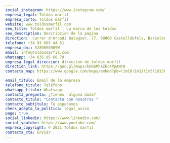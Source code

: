 ```yaml
---
social_instagram: https://www.instagram.com/
empresa_legal: Toldos marfil
empresa_corto: Toldos marfil
website: www.toldosmarfil.com
seo_title: Toldos marfil | La marca de los toldos
seo_description: Descripcion de la pagina
direction:  Carrer d'Arcadi Balaguer, 77, 08860 Castelldefels, Barcelona
telefono: +34 93 665 44 51
empresa_dni: 5289898989W
email: info@toldosmarfil.com
whatsapp: +34 635 95 66 79
empresa_legal_direccion: direccion de toldos marfil
direction_link: https://goo.gl/maps/kEK6MhXZEc4PpANt8
contacta_map: https://www.google.com/maps/embed?pb=!1m18!1m12!1m3!1d13806.241402992406!2d1.9822030838856337!3d41.29094537207505!2m3!1f0!2f0!3f0!3m2!1i1024!2i768!4f13.1!3m3!1m2!1s0x12a482b638b7eb37%3A0x5d468ec22f7052ab!2sToldos%20Marfil!5e0!3m2!1ses!2ses!4v1649414492723!5m2!1ses!2ses

email_titulo: Email de la empresa
telefono_titulo: Teléfono
whatsapp_titulo: Whatsapp
contacta_pregunta: ¿Tienes  alguna duda?
contacto_titulo: "Contacta con nosotros "
contacto_subtitulo: Te esperamos
check_acepta_la_politica: legal_aviso
page: true
social_linkedin: https://www.linkedin.com/
social_youtube: https://www.youtube.com/
empresa_copyright: © 2021 Toldos marfil
contacta_cta: Enviar
---
```



